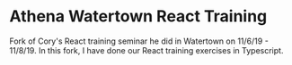 # Athena Watertown React Training

Fork of Cory's React training seminar he did in Watertown on 11/6/19 - 11/8/19. In this fork, I have done our React training exercises in Typescript.

